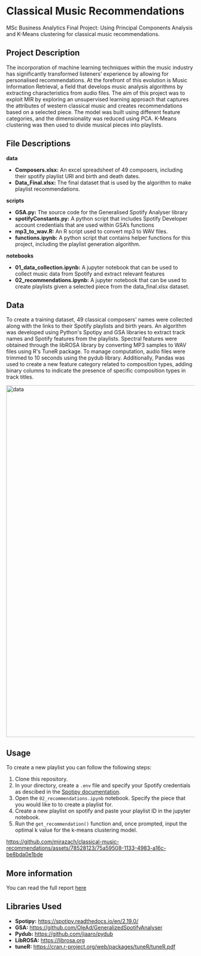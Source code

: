 # Classical Music Recommendations

MSc Business Analytics Final Project: Using Principal Components Analysis and K-Means clustering for classical music recommendations.

## Project Description 

The incorporation of machine learning techniques within the music industry has significantly transformed listeners’ experience by allowing for personalised recommendations. At the forefront of this evolution is Music Information Retrieval, a field that develops music analysis algorithms by extracting characteristics from audio files. The aim of this project was to exploit MIR by exploring an unsupervised learning approach that captures the attributes of western classical music and creates recommendations based on a selected piece. The model was built using different feature categories, and the dimensionality was reduced using PCA. K-Means clustering was then used to divide musical pieces into playlists. 

## File Descriptions

**data**
- **Composers.xlsx:** An excel spreadsheet of 49 composers, including their spotify playlist URI and birth and death dates.
- **Data_Final.xlsx:** The final dataset that is used by the algorithm to make playlist recommendations.

**scripts** 
- **GSA.py:** The source code for the Generalised Spotify Analyser library
- **spotifyConstants.py:** A python script that includes Spotify Developer account credentials that are used within GSA’s functions
- **mp3_to_wav.R:** An R script used to convert mp3 to WAV files.
- **functions.ipynb:** A python script that contains helper functions for this project, including the playlist generation algorithm. 

**notebooks** 
- **01_data_collection.ipynb:** A jupyter notebook that can be used to collect music data from Spotify and extract relevant features
- **02_recommendations.ipynb:** A jupyter notebook that can be used to create playlists given a selected piece from the data_final.xlsx dataset. 


## Data

To create a training dataset, 49 classical composers' names were collected along with the links to their Spotify playlists and birth years. An algorithm was developed using Python's Spotipy and GSA libraries to extract track names and Spotify features from the playlists. Spectral features were obtained through the libROSA library by converting MP3 samples to WAV files using R's TuneR package. To manage computation, audio files were trimmed to 10 seconds using the pydub library. Additionally, Pandas was used to create a new feature category related to composition types, adding binary columns to indicate the presence of specific composition types in track titles. 

<img width="938" alt="data" src="https://github.com/mirazach/classical-music-recommendations/assets/78528123/90d63f30-170b-4147-850a-0e283fd8eac7">


## Usage

To create a new playlist you can follow the following steps: 
1. Clone this repository.
2. In your directory, create a `.env` file and specify your Spotify credentials as descibed in the [Spotipy documentation](https://spotipy.readthedocs.io/en/2.10.0/).
3. Open the `02_recommendations.ipynb` notebook. Specify the piece that you would like to to create a playlist for.
4. Create a new playlist on spotify and paste your playlist ID in the jupyter notebook.
5. Run the `get_recommendation()` function and, once prompted, input the optimal k value for the k-means clustering model.

https://github.com/mirazach/classical-music-recommendations/assets/78528123/75a59508-1133-4983-a16c-be8bda0e1bde


## More information 

You can read the full report [here](https://github.com/mirazach/classical-music-recommendations/blob/4b8250664e65fea9d41e74f3b7a24cc8030c7044/Report.pdf)


## Libraries Used 

- **Spotipy:** https://spotipy.readthedocs.io/en/2.19.0/
- **GSA:** https://github.com/OleAd/GeneralizedSpotifyAnalyser
- **Pydub:** https://github.com/jiaaro/pydub
- **LibROSA:** https://librosa.org
- **tuneR:** https://cran.r-project.org/web/packages/tuneR/tuneR.pdf


